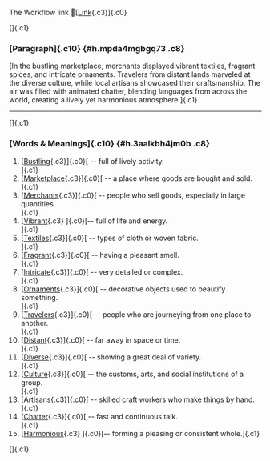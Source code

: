 The Workflow link
👏[[Link](https://www.google.com/url?q=http://www.google.com&sa=D&source=editors&ust=1757971417636353&usg=AOvVaw3HDeTCFyc9o9MCEn-rI2Kx){.c3}]{.c0}

[]{.c1}

### [Paragraph]{.c10} {#h.mpda4mgbgq73 .c8}

[In the bustling marketplace, merchants displayed vibrant textiles,
fragrant spices, and intricate ornaments. Travelers from distant lands
marveled at the diverse culture, while local artisans showcased their
craftsmanship. The air was filled with animated chatter, blending
languages from across the world, creating a lively yet harmonious
atmosphere.]{.c1}

------------------------------------------------------------------------

[]{.c1}

### [Words & Meanings]{.c10} {#h.3aalkbh4jm0b .c8}

1.  [[Bustling](https://www.google.com/url?q=http://www.google.com&sa=D&source=editors&ust=1757971417637466&usg=AOvVaw1q9xyUe6tHjlN7BchP14Ob){.c3}]{.c0}[ --
    full of lively activity.\
    ]{.c1}
2.  [[Marketplace](https://www.google.com/url?q=http://www.google.com&sa=D&source=editors&ust=1757971417637666&usg=AOvVaw17XCUpU7UgkeRE9BsuTcMo){.c3}]{.c0}[ --
    a place where goods are bought and sold.\
    ]{.c1}
3.  [[Merchants](https://www.google.com/url?q=http://www.google.com&sa=D&source=editors&ust=1757971417637864&usg=AOvVaw3JaoqvZIcGA5JAcadR5msy){.c3}]{.c0}[ --
    people who sell goods, especially in large quantities.\
    ]{.c1}
4.  [[Vibrant](https://www.google.com/url?q=http://www.google.com&sa=D&source=editors&ust=1757971417638089&usg=AOvVaw1T8k4N26BM_1-TgbP3gI0N){.c3}
    ]{.c0}[-- full of life and energy.\
    ]{.c1}
5.  [[Textiles](https://www.google.com/url?q=http://www.google.com&sa=D&source=editors&ust=1757971417638257&usg=AOvVaw3sAToP-K9a772yApjpt5Db){.c3}]{.c0}[ --
    types of cloth or woven fabric.\
    ]{.c1}
6.  [[Fragrant](https://www.google.com/url?q=http://www.google.com&sa=D&source=editors&ust=1757971417638440&usg=AOvVaw0sfC5pCLxg_VT-ApYgT9ke){.c3}]{.c0}[ --
    having a pleasant smell.\
    ]{.c1}
7.  [[Intricate](https://www.google.com/url?q=http://www.google.com&sa=D&source=editors&ust=1757971417638606&usg=AOvVaw3pd8SOuDm9n7fEI_PIs_Lr){.c3}]{.c0}[ --
    very detailed or complex.\
    ]{.c1}
8.  [[Ornaments](https://www.google.com/url?q=http://www.google.com&sa=D&source=editors&ust=1757971417638795&usg=AOvVaw3pPWx2MzbQdeldrMX7zRz4){.c3}]{.c0}[ --
    decorative objects used to beautify something.\
    ]{.c1}
9.  [[Travelers](https://www.google.com/url?q=http://www.google.com&sa=D&source=editors&ust=1757971417639015&usg=AOvVaw3E3GT7df0QtuoTBLTYyu3T){.c3}]{.c0}[ --
    people who are journeying from one place to another.\
    ]{.c1}
10. [[Distant](https://www.google.com/url?q=http://www.google.com&sa=D&source=editors&ust=1757971417639235&usg=AOvVaw16iUcd6Di4G-qQixgPTM02){.c3}]{.c0}[ --
    far away in space or time.\
    ]{.c1}
11. [[Diverse](https://www.google.com/url?q=http://www.google.com&sa=D&source=editors&ust=1757971417639406&usg=AOvVaw32OLgSkGrh2Uoce3Y_k4YF){.c3}]{.c0}[ --
    showing a great deal of variety.\
    ]{.c1}
12. [[Culture](https://www.google.com/url?q=http://www.google.com&sa=D&source=editors&ust=1757971417639588&usg=AOvVaw3Bcy-nJkAGk4DW8rKdGoAu){.c3}]{.c0}[ --
    the customs, arts, and social institutions of a group.\
    ]{.c1}
13. [[Artisans](https://www.google.com/url?q=http://www.google.com&sa=D&source=editors&ust=1757971417639802&usg=AOvVaw0E2aH56eSqCoeSRBHQ81so){.c3}]{.c0}[ --
    skilled craft workers who make things by hand.\
    ]{.c1}
14. [[Chatter](https://www.google.com/url?q=http://www.google.com&sa=D&source=editors&ust=1757971417640019&usg=AOvVaw3trQqkox_xy0u1xoAi-PTs){.c3}]{.c0}[ --
    fast and continuous talk.\
    ]{.c1}
15. [[Harmonious](https://www.google.com/url?q=http://www.google.com&sa=D&source=editors&ust=1757971417640197&usg=AOvVaw3lKYmIEnZ3YGrycubSNwdy){.c3}
    ]{.c0}[-- forming a pleasing or consistent whole.]{.c1}

[]{.c1}
